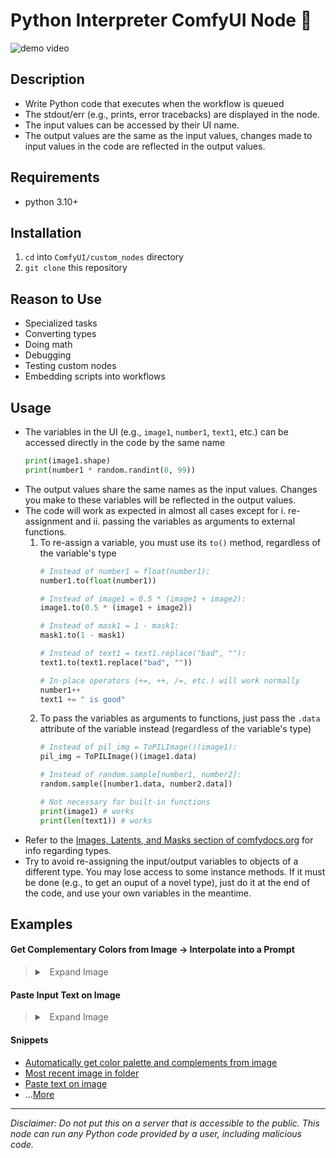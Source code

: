 # Python Interpreter ComfyUI Node 🐍

![demo video](wiki/demos/videos/demo.gif)

## Description

- Write Python code that executes when the workflow is queued
- The stdout/err (e.g., prints, error tracebacks) are displayed in the node. 
- The input values can be accessed by their UI name. 
- The output values are the same as the input values, changes made to input values in the code are reflected in the output values.

## Requirements

- python 3.10+

## Installation

1. `cd` into `ComfyUI/custom_nodes` directory
2. `git clone` this repository

## Reason to Use

- Specialized tasks
- Converting types
- Doing math
- Debugging
- Testing custom nodes
- Embedding scripts into workflows


## Usage

- The variables in the UI (e.g., `image1`, `number1`, `text1`, etc.) can be accessed directly in the code by the same name
    ```python
    print(image1.shape)
    print(number1 * random.randint(0, 99))
    ```
- The output values share the same names as the input values. Changes you make to these variables will be reflected in the output values.
- The code will work as expected in almost all cases except for i. re-assignment and ii. passing the variables as arguments to external functions.
  1.  To re-assign a variable, you must use its `to()` method, regardless of the variable's type
      ```python
      # Instead of number1 = float(number1):
      number1.to(float(number1))

      # Instead of image1 = 0.5 * (image1 + image2):
      image1.to(0.5 * (image1 + image2))

      # Instead of mask1 = 1 - mask1:
      mask1.to(1 - mask1)

      # Instead of text1 = text1.replace("bad", ""):
      text1.to(text1.replace("bad", ""))

      # In-place operators (+=, ++, /=, etc.) will work normally
      number1++
      text1 += " is good"
      ```
  2. To pass the variables as arguments to functions, just pass the `.data` attribute of the variable instead (regardless of the variable's type)
      ```python
      # Instead of pil_img = ToPILImage()(image1):
      pil_img = ToPILImage()(image1.data)

      # Instead of random.sample[number1, number2]:
      random.sample([number1.data, number2.data])

      # Not necessary for built-in functions
      print(image1) # works
      print(len(text1)) # works
      ```
- Refer to the [Images, Latents, and Masks section of comfydocs.org](https://www.comfydocs.org/essentials/custom_node_images_and_masks) for info regarding types.
- Try to avoid re-assigning the input/output variables to objects of a different type. You may lose access to some instance methods. If it must be done (e.g., to get an ouput of a novel type), just do it at the end of the code, and use your own variables in the meantime.

## Examples

#### Get Complementary Colors from Image -> Interpolate into a Prompt

>
>
> <details>
> <summary> &nbsp; Expand Image </summary>
>
> 
> ![demo picture - complementary color palette](wiki/demos/pictures/new-example-complementary-colors.png)
>
> </details>

#### Paste Input Text on Image

>
>
> <details>
> <summary> &nbsp; Expand Image </summary>
>
> 
> ![demo picture = caption composite](wiki/demos/pictures/new-example-caption-draw.png)
>
> </details>

#### Snippets

- [Automatically get color palette and complements from image](wiki/code-snippets-from-demos/get_complementary_colors.py)
- [Most recent image in folder](wiki/code-snippets-from-demos//most_recent_image_in_folder.py)
- [Paste text on image](wiki/code-snippets-from-demos/paste_text_caption.py)
- ...[More](wiki/code-snippets-from-demos)


----

*Disclaimer: Do not put this on a server that is accessible to the public. This node can run any Python code provided by a user, including malicious code.*